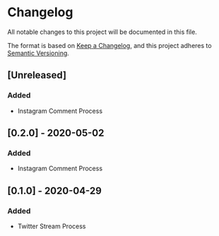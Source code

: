 # Changelog
All notable changes to this project will be documented in this file.

The format is based on [Keep a Changelog](https://keepachangelog.com/en/1.0.0/),
and this project adheres to [Semantic Versioning](https://semver.org/spec/v2.0.0.html).

## [Unreleased]
### Added
- Instagram Comment Process


## [0.2.0] - 2020-05-02
### Added
- Instagram Comment Process


## [0.1.0] - 2020-04-29
### Added
- Twitter Stream Process
